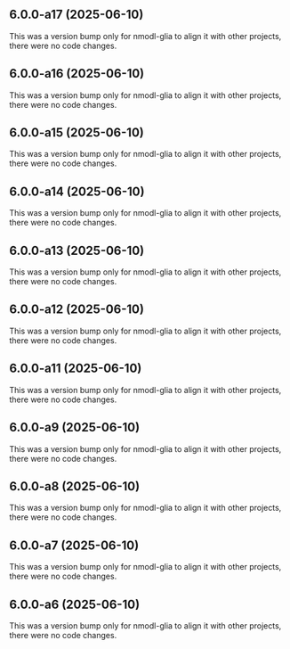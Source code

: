 ## 6.0.0-a17 (2025-06-10)

This was a version bump only for nmodl-glia to align it with other projects, there were no code changes.

## 6.0.0-a16 (2025-06-10)

This was a version bump only for nmodl-glia to align it with other projects, there were no code changes.

## 6.0.0-a15 (2025-06-10)

This was a version bump only for nmodl-glia to align it with other projects, there were no code changes.

## 6.0.0-a14 (2025-06-10)

This was a version bump only for nmodl-glia to align it with other projects, there were no code changes.

## 6.0.0-a13 (2025-06-10)

This was a version bump only for nmodl-glia to align it with other projects, there were no code changes.

## 6.0.0-a12 (2025-06-10)

This was a version bump only for nmodl-glia to align it with other projects, there were no code changes.

## 6.0.0-a11 (2025-06-10)

This was a version bump only for nmodl-glia to align it with other projects, there were no code changes.

## 6.0.0-a9 (2025-06-10)

This was a version bump only for nmodl-glia to align it with other projects, there were no code changes.

## 6.0.0-a8 (2025-06-10)

This was a version bump only for nmodl-glia to align it with other projects, there were no code changes.

## 6.0.0-a7 (2025-06-10)

This was a version bump only for nmodl-glia to align it with other projects, there were no code changes.

## 6.0.0-a6 (2025-06-10)

This was a version bump only for nmodl-glia to align it with other projects, there were no code changes.